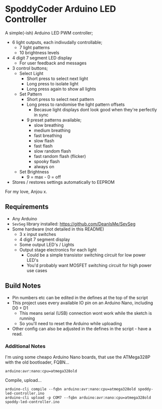 # SpoddyCoder Arduino LED Controller

A simple(-ish) Arduino LED PWM controller;

* 6 light outputs, each indivudally controllable;
    * 7 light patterns
    * 10 brightness levels
* 4 digit 7 segment LED display
    * For user feedback and messages
* 3 control buttons;
    * Select Light 
        * Short press to select next light
        * Long press to isolate light
        * Long press again to show all lights
    * Set Pattern
        * Short press to select next pattern
        * Long press to randomise the light pattern offsets
            * Becasue light displays dont look good when they're perfectly in sync
        * 9 preset patterns available;
            * slow breathing
            * medium breathing
            * fast breathing
            * slow flash
            * fast flash
            * slow random flash
            * fast random flash (flicker)
            * spooky flash
            * always on
    * Set Brightness
        * 9 = max - 0 = off
* Stores / restores settings automatically to EEPROM


For my love, Anjou x.


## Requirements

* Any Arduino
* `SevSeg` library installed: https://github.com/DeanIsMe/SevSeg
* Some hardware (not detailed in this README)
    * 3 x input switches
    * 4 digit 7 segment display
    * Some output LED's / Lights
    * Output stage electronics for each light
        * Could be a simple transistor switching circuit for low power LED's
        * You'd probably want MOSFET switching circuit for high power use cases


## Build Notes

* Pin numbers etc can be edited in the defines at the top of the script
* This project uses every available IO pin on an Arduino Nano, including D0 + D1
    * This means serial (USB) connection wont work while the sketch is running
    * So you'll need to reset the Arduino while uploading
* Other config can also be adjusted in the defines in the script - have a read.


### Additional Notes

I'm using some cheapo Arduino Nano boards, that use the ATMega328P with the old bootloader, FQBN...

```
arduino:avr:nano:cpu=atmega328old
```

Compile, upload...

```
arduino-cli compile --fqbn arduino:avr:nano:cpu=atmega328old spoddy-led-controller.ino
arduino-cli upload -p COM7 --fqbn arduino:avr:nano:cpu=atmega328old spoddy-led-controller.ino
```
